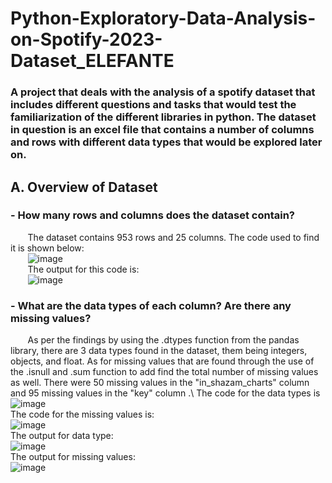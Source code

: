 # Python-Exploratory-Data-Analysis-on-Spotify-2023-Dataset_ELEFANTE
### A project that deals with the analysis of a spotify dataset that includes different questions and tasks that would test the familiarization of the different libraries in python. The dataset in question is an excel file that contains a number of columns and rows with different data types that would be explored later on.
## A. Overview of Dataset
### - How many rows and columns does the dataset contain?
&nbsp;&nbsp;&nbsp;&nbsp;&nbsp;&nbsp;&nbsp;The dataset contains 953 rows and 25 columns. The code used to find it is shown below:\
&nbsp;&nbsp;&nbsp;&nbsp;&nbsp;&nbsp;&nbsp;![image](https://github.com/user-attachments/assets/5e3ada79-dc0c-4165-9893-563d23ad94c9)\
&nbsp;&nbsp;&nbsp;&nbsp;&nbsp;&nbsp;&nbsp;The output for this code is:\
&nbsp;&nbsp;&nbsp;&nbsp;&nbsp;&nbsp;&nbsp;![image](https://github.com/user-attachments/assets/b61c4a79-c812-4fdb-aace-70cb28c2990f)
### - What are the data types of each column? Are there any missing values?
&nbsp;&nbsp;&nbsp;&nbsp;&nbsp;&nbsp;&nbsp;As per the findings by using the .dtypes function from the pandas library, there are 3 data types found in the dataset, them being integers, objects, and float. As for missing values that are found through the use of the .isnull and .sum function to add find the total number of missing values as well. There were 50 missing values in the "in_shazam_charts" column and 95 missing values in the "key" column .\ 
The code for the data types is\
![image](https://github.com/user-attachments/assets/9794e66c-b852-47d0-b9a3-7f0704593308)\
The code for the missing values is:\
![image](https://github.com/user-attachments/assets/6a3939d2-896f-439d-a517-8b6829d8f185)\
The output for data type:\
![image](https://github.com/user-attachments/assets/bd342b3c-6050-42b2-93df-ec9b70d7de7b)\
The output for missing values:\
![image](https://github.com/user-attachments/assets/7c990494-9e71-4afb-8459-41baf5b6db82)





